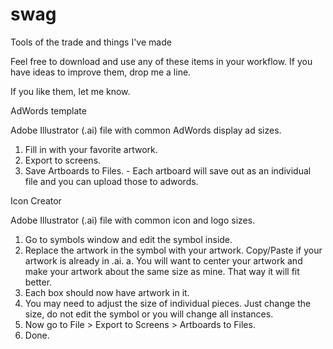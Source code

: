 # swag
Tools of the trade and things I've made

Feel free to download and use any of these items in your workflow. If you have ideas to improve them, drop me a line.

If you like them, let me know.

AdWords template

Adobe Illustrator (.ai) file with common AdWords display ad sizes.
1. Fill in with your favorite artwork. 
2. Export to screens.
3. Save Artboards to Files. - Each artboard will save out as an individual file and you can upload those to adwords.


Icon Creator

Adobe Illustrator (.ai) file with common icon and logo sizes.
1. Go to symbols window and edit the symbol inside. 
2. Replace the artwork in the symbol with your artwork. Copy/Paste if your artwork is already in .ai.
  a. You will want to center your artwork and make your artwork about the same size as mine. That way it will fit better.
3. Each box should now have artwork in it.
4. You may need to adjust the size of individual pieces. Just change the size, do not edit the symbol or you will change all instances.
5. Now go to File > Export to Screens > Artboards to Files.
6. Done.
